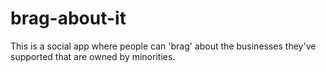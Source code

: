 # brag-about-it
This is a social app where people can 'brag' about the businesses they've supported that are owned by minorities. 
